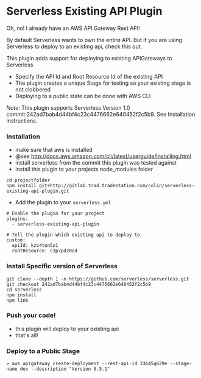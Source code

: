 Serverless Existing API Plugin
=====================

Oh, no! I already have an AWS API Gateway Rest API!

By default Serverless wants to own the entire API.  But if you are using Serverless to deploy to an existing api, check this out.

This plugin adds support for deploying to existing APIGateways to Serverless
 - Specify the API Id and Root Resource Id of the existing API
 - The plugin creates a unique Stage for testing so your existing stage is not clobbered
 - Deploying to a public state can be done with AWS CLI

*Note*: This plugin supports Serverless Version 1.0 commit:242ad7bab4d44bf4c23c4476662e640452f2c5b9.  See Installation instructions.

### Installation

 - make sure that aws is installed
 - @see http://docs.aws.amazon.com/cli/latest/userguide/installing.html
 - install serverless from the commit this plugin was tested against
 - install this plugin to your projects node_modules folder

```
cd projectfolder
npm install git+http://gitlab.trad.tradestation.com/colin/serverless-existing-api-plugin.git
```

 - Add the plugin to your ```serverless.yml```

```
# Enable the plugin for your project
plugins:
  - serverless-existing-api-plugin

# Tell the plugin which existing api to deploy to
custom:
  apiId: kzv4ton5o1
  rootResource: c3p7pdz0od
```

### Install Specific version of Serverless

```
git clone --depth 1 -n https://github.com/serverless/serverless.git
git checkout 242ad7bab4d44bf4c23c4476662e640452f2c5b9
cd serverless
npm install 
npm link
```

### Push your code!

 - this plugin will deploy to your existing api
 - that's all!
 
### Deploy to a Public Stage

```
> aws apigateway create-deployment --rest-api-id 33645q629e --stage-name dev --description "Version 0.5.1"
```